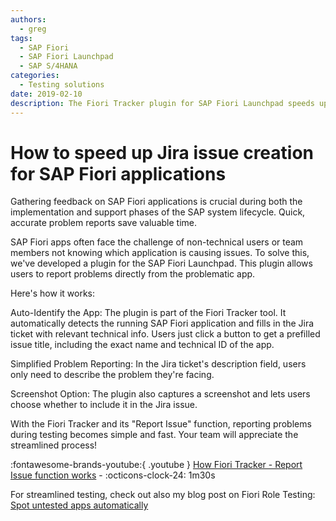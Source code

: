 ```yaml
---
authors:
  - greg
tags:
  - SAP Fiori
  - SAP Fiori Launchpad
  - SAP S/4HANA
categories:
  - Testing solutions
date: 2019-02-10
description: The Fiori Tracker plugin for SAP Fiori Launchpad speeds up Jira issue creation by automatically identifying the problem app and pre-filling technical details.
---
```



# How to speed up Jira issue creation for SAP Fiori applications

Gathering feedback on SAP Fiori applications is crucial during both the implementation and support phases of the SAP system lifecycle. Quick, accurate problem reports save valuable time.

<!-- more -->

SAP Fiori apps often face the challenge of non-technical users or team members not knowing which application is causing issues. To solve this, we've developed a plugin for the SAP Fiori Launchpad. This plugin allows users to report problems directly from the problematic app.

Here's how it works:

Auto-Identify the App: The plugin is part of the Fiori Tracker tool. It automatically detects the running SAP Fiori application and fills in the Jira ticket with relevant technical info. Users just click a button to get a prefilled issue title, including the exact name and technical ID of the app.

Simplified Problem Reporting: In the Jira ticket's description field, users only need to describe the problem they're facing.

Screenshot Option: The plugin also captures a screenshot and lets users choose whether to include it in the Jira issue.

With the Fiori Tracker and its "Report Issue" function, reporting problems during testing becomes simple and fast. Your team will appreciate the streamlined process!

:fontawesome-brands-youtube:{ .youtube } [How Fiori Tracker - Report Issue function works](https://youtu.be/adMJJYTxhks?si=xt0QxRs2tVMbRvTI) - :octicons-clock-24: 1m30s

For streamlined testing, check out also my blog post on Fiori Role Testing: [Spot untested apps automatically](0008-fiori-role-testing.md)